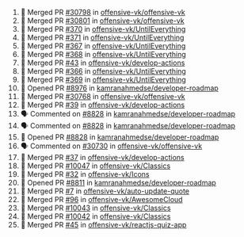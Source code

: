 <!--START_SECTION:activity-->

1. 🎉 Merged PR [#30798](https://github.com/offensive-vk/offensive-vk/pull/30798) in [offensive-vk/offensive-vk](https://github.com/offensive-vk/offensive-vk)
2. 🎉 Merged PR [#30801](https://github.com/offensive-vk/offensive-vk/pull/30801) in [offensive-vk/offensive-vk](https://github.com/offensive-vk/offensive-vk)
3. 🎉 Merged PR [#370](https://github.com/offensive-vk/UntilEverything/pull/370) in [offensive-vk/UntilEverything](https://github.com/offensive-vk/UntilEverything)
4. 🎉 Merged PR [#371](https://github.com/offensive-vk/UntilEverything/pull/371) in [offensive-vk/UntilEverything](https://github.com/offensive-vk/UntilEverything)
5. 🎉 Merged PR [#367](https://github.com/offensive-vk/UntilEverything/pull/367) in [offensive-vk/UntilEverything](https://github.com/offensive-vk/UntilEverything)
6. 🎉 Merged PR [#368](https://github.com/offensive-vk/UntilEverything/pull/368) in [offensive-vk/UntilEverything](https://github.com/offensive-vk/UntilEverything)
7. 🎉 Merged PR [#43](https://github.com/offensive-vk/develop-actions/pull/43) in [offensive-vk/develop-actions](https://github.com/offensive-vk/develop-actions)
8. 🎉 Merged PR [#366](https://github.com/offensive-vk/UntilEverything/pull/366) in [offensive-vk/UntilEverything](https://github.com/offensive-vk/UntilEverything)
9. 🎉 Merged PR [#369](https://github.com/offensive-vk/UntilEverything/pull/369) in [offensive-vk/UntilEverything](https://github.com/offensive-vk/UntilEverything)
10. 💪 Opened PR [#8976](https://github.com/kamranahmedse/developer-roadmap/pull/8976) in [kamranahmedse/developer-roadmap](https://github.com/kamranahmedse/developer-roadmap)
11. 🎉 Merged PR [#30768](https://github.com/offensive-vk/offensive-vk/pull/30768) in [offensive-vk/offensive-vk](https://github.com/offensive-vk/offensive-vk)
12. 🎉 Merged PR [#39](https://github.com/offensive-vk/develop-actions/pull/39) in [offensive-vk/develop-actions](https://github.com/offensive-vk/develop-actions)
13. 🗣 Commented on [#8828](https://github.com/kamranahmedse/developer-roadmap/pull/8828#issuecomment-3008910323) in [kamranahmedse/developer-roadmap](https://github.com/kamranahmedse/developer-roadmap)
14. 🗣 Commented on [#8828](https://github.com/kamranahmedse/developer-roadmap/pull/8828#issuecomment-3008281680) in [kamranahmedse/developer-roadmap](https://github.com/kamranahmedse/developer-roadmap)
15. 💪 Opened PR [#8828](https://github.com/kamranahmedse/developer-roadmap/pull/8828) in [kamranahmedse/developer-roadmap](https://github.com/kamranahmedse/developer-roadmap)
16. 🗣 Commented on [#30730](https://github.com/offensive-vk/offensive-vk/pull/30730#issuecomment-2999962665) in [offensive-vk/offensive-vk](https://github.com/offensive-vk/offensive-vk)
17. 🎉 Merged PR [#37](https://github.com/offensive-vk/develop-actions/pull/37) in [offensive-vk/develop-actions](https://github.com/offensive-vk/develop-actions)
18. 🎉 Merged PR [#10047](https://github.com/offensive-vk/Classics/pull/10047) in [offensive-vk/Classics](https://github.com/offensive-vk/Classics)
19. 🎉 Merged PR [#32](https://github.com/offensive-vk/Icons/pull/32) in [offensive-vk/Icons](https://github.com/offensive-vk/Icons)
20. 💪 Opened PR [#8811](https://github.com/kamranahmedse/developer-roadmap/pull/8811) in [kamranahmedse/developer-roadmap](https://github.com/kamranahmedse/developer-roadmap)
21. 🎉 Merged PR [#7](https://github.com/offensive-vk/auto-update-quote/pull/7) in [offensive-vk/auto-update-quote](https://github.com/offensive-vk/auto-update-quote)
22. 🎉 Merged PR [#96](https://github.com/offensive-vk/AwesomeCloud/pull/96) in [offensive-vk/AwesomeCloud](https://github.com/offensive-vk/AwesomeCloud)
23. 🎉 Merged PR [#10043](https://github.com/offensive-vk/Classics/pull/10043) in [offensive-vk/Classics](https://github.com/offensive-vk/Classics)
24. 🎉 Merged PR [#10042](https://github.com/offensive-vk/Classics/pull/10042) in [offensive-vk/Classics](https://github.com/offensive-vk/Classics)
25. 🎉 Merged PR [#45](https://github.com/offensive-vk/reactjs-quiz-app/pull/45) in [offensive-vk/reactjs-quiz-app](https://github.com/offensive-vk/reactjs-quiz-app)
<!--END_SECTION:activity-->
